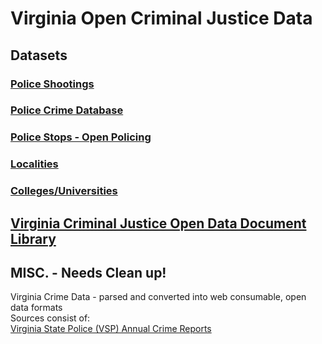 Virginia Open Criminal Justice Data
========

## Datasets  
### [Police Shootings](https://github.com/jalbertbowden/va-crime/tree/master/shootings)  
### [Police Crime Database](https://github.com/jalbertbowden/va-crime/tree/master/police-crime-database)  
### [Police Stops - Open Policing](https://github.com/jalbertbowden/va-crime/tree/master/police-stops)  
### [Localities](https://github.com/jalbertbowden/va-crime/tree/master/localities)  
### [Colleges/Universities](https://github.com/jalbertbowden/va-crime/tree/master/colleges-universities)  

## [Virginia Criminal Justice Open Data Document Library](lib/readme.md)  




## MISC. - Needs Clean up!
Virginia Crime Data - parsed and converted into web consumable, open data formats  
Sources consist of:   
[Virginia State Police (VSP) Annual Crime Reports](http://www.vsp.state.va.us/Crime_in_Virginia.shtm)  


